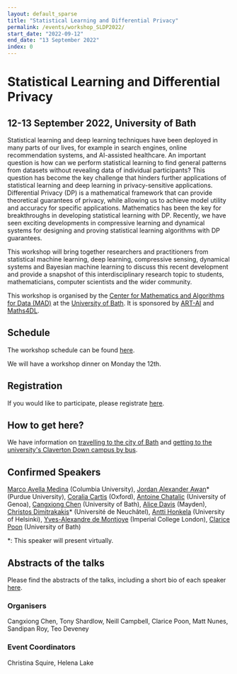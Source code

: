 ```yaml
---
layout: default_sparse
title: "Statistical Learning and Differential Privacy"
permalink: /events/workshop_SLDP2022/
start_date: "2022-09-12"
end_date: "13 September 2022"
index: 0
---
```



# Statistical Learning and Differential Privacy
## 12-13 September 2022, University of Bath 

Statistical learning and deep learning techniques have been deployed in many parts of our lives, for example in search engines, online recommendation systems, and AI-assisted healthcare. An important question  is how can we perform statistical learning to find general patterns from datasets  without revealing data of individual participants? This question has become the key challenge that hinders further applications of statistical learning and deep learning in privacy-sensitive applications. Differential Privacy (DP) is a mathematical framework that can provide theoretical guarantees of privacy, while allowing us to achieve model utility and accuracy for specific applications. Mathematics has been the key for breakthroughs in developing statistical learning with DP. Recently, we have seen exciting developments in compressive learning and dynamical systems for designing and proving statistical learning algorithms with DP guarantees. 

This workshop will bring together researchers and practitioners from statistical machine learning, deep learning, compressive sensing, dynamical systems and Bayesian machine learning to discuss this recent development and provide a snapshot of this interdisciplinary research topic to students, mathematicians, computer scientists and the wider community. 

This workshop is organised by the [Center for Mathematics and Algorithms for Data (MAD)](https://mathematics-and-algorithms-for-data.github.io/) at the [University of Bath](http://www.bath.ac.uk). It is sponsored by [ART-AI](https://cdt-art-ai.ac.uk/) and [Maths4DL](https://people.bath.ac.uk/mascjb/maths4dl.html). 

## Schedule

The workshop schedule can be found [here](https://drive.google.com/file/d/1rCCvqKqQVEHfWgJ5Tnd6cE8KM3QSxMRy/view?usp=sharing).

We will have a workshop dinner on Monday the 12th. 

## Registration

If you would like to participate, please registrate [here](https://forms.gle/uE66SHqQqh2i7nYq6). 

## How to get here?

We have information on [travelling to the city of Bath](https://www.bath.ac.uk/guides/travelling-to-the-city-of-bath/) and [getting to the university's Claverton Down campus by bus](https://www.bath.ac.uk/guides/travelling-by-bus-to-the-university-of-bath/).

<!--
|  |&nbsp;&nbsp;&nbsp;&nbsp;&nbsp;&nbsp;| |
|--:||---|
|8:50am || Opening |
|9:00am || [TBA](https://www.) *"TBA"* |
-->
## Confirmed Speakers 
[Marco Avella Medina](https://sites.google.com/site/marcoavellamedina/home) (Columbia University),
[Jordan Alexander Awan](https://jordan-awan.com/)* (Purdue University), [Coralia Cartis](http://people.maths.ox.ac.uk/cartis/) (Oxford), [Antoine Chatalic](https://achatali.gitlab.io/) (University of Genoa),
[Cangxiong Chen](https://scholar.google.com/citations?user=IKbCKlIAAAAJ&hl=en&oi=ao) (University of Bath), [Alice Davis](https://www.linkedin.com/in/alice-davis-837552150/) (Mayden), [Christos Dimitrakakis](https://sites.google.com/site/christosdimitrakakis)* (Université de Neuchâtel), [Antti Honkela](https://www.cs.helsinki.fi/u/ahonkela/) (University of Helsinki), [Yves-Alexandre de Montjoye](http://www.demontjoye.com/index.html) (Imperial College London), [Clarice Poon](https://cmhsp2.github.io/) (University of Bath)

*: This speaker will present virtually.

## Abstracts of the talks
<!-- <h4 class="pt-3">TBA</h4> -->

Please find the abstracts of the talks, including a short bio of each speaker [here](https://drive.google.com/file/d/1zVLqaTCNqO3-piW0XP53-P5Dl4-K1QkH/view?usp=sharing).

<!--
### Talk 1: Speaker 1 (University 1)

This theorem...
-->

### Organisers
Cangxiong Chen, Tony Shardlow, Neill Campbell, Clarice Poon, Matt Nunes, Sandipan Roy, Teo Deveney

### Event Coordinators
Christina Squire, 
Helena Lake

